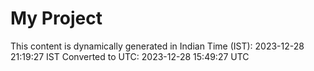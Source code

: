 # My Project

This content is dynamically generated in Indian Time (IST): 2023-12-28 21:19:27 IST
Converted to UTC: 2023-12-28 15:49:27 UTC
